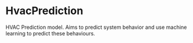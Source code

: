 # HvacPrediction
HVAC Prediction model. Aims to predict system behavior and use machine learning to predict these behaviours.
